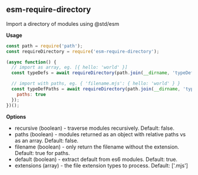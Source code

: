 ## esm-require-directory

Import a directory of modules using @std/esm

**Usage**

```js
const path = require('path');
const requireDirectory = require('esm-require-directory');

(async function() {
  // import as array, eg. [{ hello: 'world' }]
  const typeDefs = await requireDirectory(path.join(__dirname, 'typeDefs'));

  // import with paths, eg. { 'filename.mjs': { hello: 'world' } }
  const typeDefPaths = await requireDirectory(path.join(__dirname, 'typeDefs'), {
    paths: true
  });
})();
```

**Options**

- recursive (boolean) - traverse modules recursively. Default: false.
- paths (boolean) - modules returned as an object with relative paths vs as an array. Default: false.
- filename (boolean) - only return the filename without the extension. Default: true for paths.
- default (boolean) - extract default from es6 modules. Default: true.
- extensions (array) - the file extension types to process. Default: ['.mjs']
